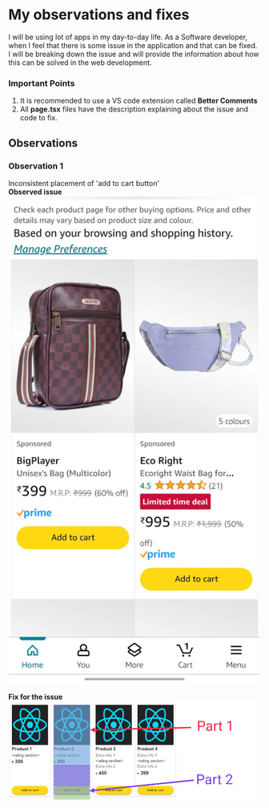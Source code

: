 # My observations and fixes
I will be using lot of apps in my day-to-day life. As a Software developer, when I feel that there is some issue in the application and that can be fixed. I will be breaking down the issue and will provide the information about how this can be solved in the web development.

### Important Points
1. It is recommended to use a VS code extension called **Better Comments**
2. All **page.tsx** files have the description explaining about the issue and code to fix.

## Observations
### Observation 1
Inconsistent placement of 'add to cart button'  
**Observed issue**  
![Amazon observed issue](./images/amazon/observation_image_01.jpg)

**Fix for the issue**  
![Amazon fixed image](./images/amazon/fix_01.png)
